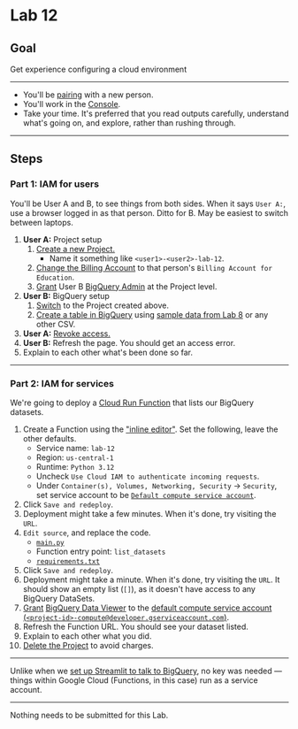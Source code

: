 # Lab 12

## Goal

Get experience configuring a cloud environment

---

- You'll be [pairing](../docs/pairing.md) with a new person.
- You'll work in the [Console](https://console.cloud.google.com/).
- Take your time. It's preferred that you read outputs carefully, understand what's going on, and explore, rather than rushing through.

---

## Steps

### Part 1: IAM for users

You'll be User A and B, to see things from both sides. When it says `User A:`, use a browser logged in as that person. Ditto for B. May be easiest to switch between laptops.

1. **User A:** Project setup
   1. [Create a new Project.](https://cloud.google.com/resource-manager/docs/creating-managing-projects#creating_a_project)
      - Name it something like `<user1>-<user2>-lab-12`.
   1. [Change the Billing Account](https://cloud.google.com/billing/docs/how-to/modify-project#how-to-change-ba) to that person's `Billing Account for Education`.
   1. [Grant](https://cloud.google.com/iam/docs/grant-role-console#grant_an_iam_role) User B [BigQuery Admin](https://cloud.google.com/bigquery/docs/access-control#bigquery.admin) at the Project level.
1. **User B:** BigQuery setup
   1. [Switch](../docs/google_cloud.md#switching-to-your-google-cloud-project) to the Project created above.
   1. [Create a table in BigQuery](https://cloud.google.com/bigquery/docs/tables#create-table) using [sample data from Lab 8](../examples/lab_8/PCPI24M1.csv) or any other CSV.
1. **User A:** [Revoke access.](https://cloud.google.com/docs/security/data-loss-prevention/revoking-user-access#remove-account)
1. **User B:** Refresh the page. You should get an access error.
1. Explain to each other what's been done so far.

---

### Part 2: IAM for services

We're going to deploy a [Cloud Run Function](https://cloud.google.com/functions) that lists our BigQuery datasets.

1. Create a Function using the ["inline editor"](https://cloud.google.com/run/docs/quickstarts/functions/deploy-functions-console). Set the following, leave the other defaults.
   - Service name: `lab-12`
   - Region: `us-central-1`
   - Runtime: `Python 3.12`
   - Uncheck `Use Cloud IAM to authenticate incoming requests`.
   - Under `Container(s), Volumes, Networking, Security` -> `Security`, set service account to be [`Default compute service account`](https://cloud.google.com/functions/docs/securing/function-identity#runtime-sa).
1. Click `Save and redeploy`.
1. Deployment might take a few minutes. When it's done, try visiting the `URL`.
1. `Edit source`, and replace the code.
   - [`main.py`](../examples/cloud_run_function/main.py)
   - Function entry point: `list_datasets`
   - [`requirements.txt`](../examples/cloud_run_function/requirements.txt)
1. Click `Save and redeploy`.
1. Deployment might take a minute. When it's done, try visiting the `URL`. It should show an empty list (`[]`), as it doesn't have access to any BigQuery DataSets.
1. [Grant](https://cloud.google.com/iam/docs/grant-role-console#grant_an_iam_role) [BigQuery Data Viewer](https://cloud.google.com/bigquery/docs/access-control#bigquery.dataViewer) to the [default compute service account (`<project-id>-compute@developer.gserviceaccount.com`)](https://cloud.google.com/functions/docs/securing/function-identity#runtime-sa).
1. Refresh the Function URL. You should see your dataset listed.
1. Explain to each other what you did.
1. [Delete the Project](https://cloud.google.com/resource-manager/docs/creating-managing-projects#shutting_down_projects) to avoid charges.

---

Unlike when we [set up Streamlit to talk to BigQuery](../docs/project.md#part-5), no key was needed — things within Google Cloud (Functions, in this case) run as a service account.

---

Nothing needs to be submitted for this Lab.
